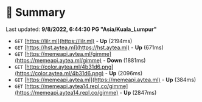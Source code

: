 # 📖 Summary
Last updated: **9/8/2022, 6:44:30 PG "Asia/Kuala_Lumpur"**

- `GET` [https://lilr.ml](https://lilr.ml) - **Up** (2194ms)
- `GET` [https://hst.aytea.ml](https://hst.aytea.ml) - **Up** (671ms)
- `GET` [https://memeapi.aytea.ml/gimme](https://memeapi.aytea.ml/gimme) - **Down** (1881ms)
- `GET` [https://color.aytea.ml/4b31d6.png](https://color.aytea.ml/4b31d6.png) - **Up** (2096ms)
- `GET` [https://memeapi.aytea.ml](https://memeapi.aytea.ml) - **Up** (384ms)
- `GET` [https://memeapi.aytea14.repl.co/gimme](https://memeapi.aytea14.repl.co/gimme) - **Up** (2847ms)

